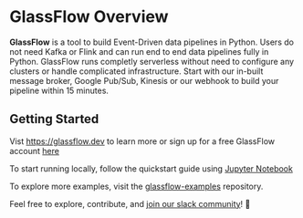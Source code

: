 # GlassFlow Overview

**GlassFlow** is a tool to build Event-Driven data pipelines in Python. Users do not need Kafka or Flink and can run end to end data pipelines fully in Python. GlassFlow runs completly serverless without need to configure any clusters or handle complicated infrastructure. Start with our in-built message broker, Google Pub/Sub, Kinesis or our webhook to build your pipeline within 15 minutes. 

## Getting Started

Vist https://glassflow.dev to learn more or sign up for a free GlassFlow account [here](https://app.glassflow.dev)


To start running locally, follow the quickstart guide using [Jupyter Notebook](https://github.com/glassflow/glassflow-examples/blob/main/getting-started.ipynb)


To explore more examples, visit the [glassflow-examples](https://github.com/glassflow/glassflow-examples) repository. 


Feel free to explore, contribute, and [join our slack community](https://join.slack.com/t/glassflowhub/shared_invite/zt-2g3s6nhci-bb8cXP9g9jAQ942gHP5tqg)! 🚀
